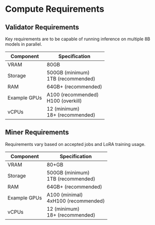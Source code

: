 # Compute Requirements

## Validator Requirements

Key requirements are to be capable of running inference on multiple 8B models in parallel.

| Component    | Specification                          |
|-------------|---------------------------------------|
| VRAM        | 80GB                                  |
| Storage     | 500GB (minimum)<br>1TB (recommended)  |
| RAM         | 64GB+ (recommended)                   |
| Example GPUs| A100 (recommended)<br>H100 (overkill) |
| vCPUs       | 12 (minimum)<br>18+ (recommended)     |

## Miner Requirements

Requirements vary based on accepted jobs and LoRA training usage. 

| Component    | Specification                           |
|-------------|----------------------------------------|
| VRAM        | 80+GB                                   |
| Storage     | 500GB (minimum)<br>1TB (recommended)   |
| RAM         | 64GB+ (recommended)                    |
| Example GPUs| A100 (minimal)<br>4xH100 (recommended) |
| vCPUs       | 12 (minimum)<br>18+ (recommended)      |
